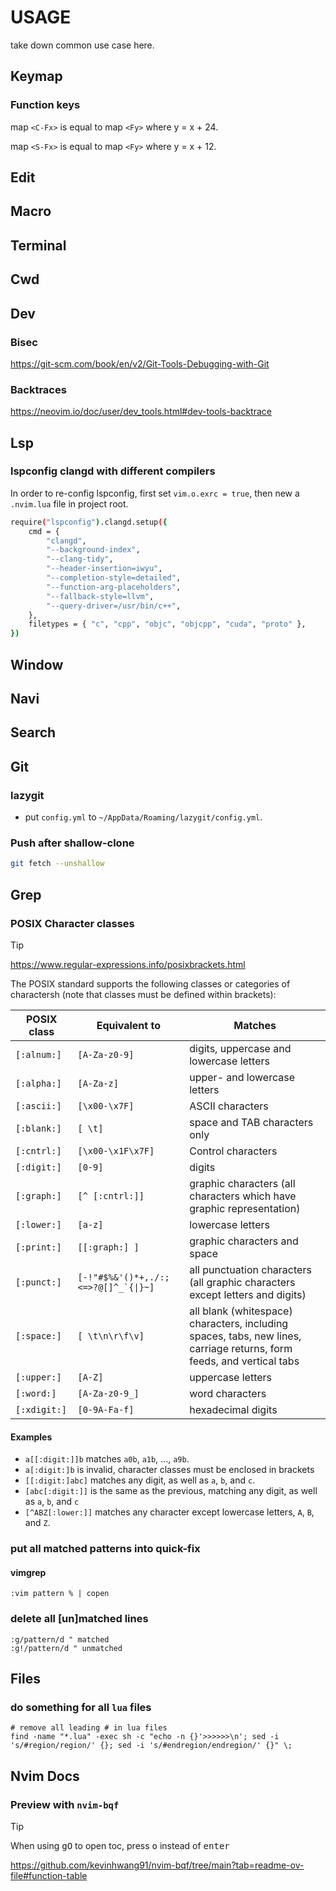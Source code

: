 # USAGE
take down common use case here.

## Keymap
### Function keys
map `<C-Fx>` is equal to map `<Fy>` where y = x + 24.

map `<S-Fx>` is equal to map `<Fy>` where y = x + 12.
## Edit
## Macro

## Terminal
## Cwd
## Dev
### Bisec
https://git-scm.com/book/en/v2/Git-Tools-Debugging-with-Git
### Backtraces
https://neovim.io/doc/user/dev_tools.html#dev-tools-backtrace
## Lsp
### lspconfig clangd with different compilers

In order to re-config lspconfig, first set `vim.o.exrc = true`,
then new a `.nvim.lua` file in project root.

```bash
require("lspconfig").clangd.setup({
	cmd = {
		"clangd",
		"--background-index",
		"--clang-tidy",
		"--header-insertion=iwyu",
		"--completion-style=detailed",
		"--function-arg-placeholders",
		"--fallback-style=llvm",
		"--query-driver=/usr/bin/c++",
	},
	filetypes = { "c", "cpp", "objc", "objcpp", "cuda", "proto" },
})
```
## Window
## Navi
## Search
## Git
### lazygit
- put `config.yml` to `~/AppData/Roaming/lazygit/config.yml`.
### Push after shallow-clone
```bash
git fetch --unshallow
```
## Grep
### POSIX Character classes
> [!Tip]
> https://www.regular-expressions.info/posixbrackets.html

The POSIX standard supports the following classes or categories of charactersh (note that classes must be defined within brackets):

| **POSIX class** | **Equivalent to** | **Matches** |
| --- | --- | --- |
| `[:alnum:]` | `[A-Za-z0-9]` | digits, uppercase and lowercase letters |
| `[:alpha:]` | `[A-Za-z]` | upper- and lowercase letters |
| `[:ascii:]` | `[\x00-\x7F]` | ASCII characters |
| `[:blank:]` | `[ \t]` | space and TAB characters only |
| `[:cntrl:]` | `[\x00-\x1F\x7F]` | Control characters |
| `[:digit:]` | `[0-9]` | digits |
| `[:graph:]` | `[^ [:cntrl:]]` | graphic characters (all characters which have graphic representation) |
| `[:lower:]` | `[a-z]` | lowercase letters |
| `[:print:]` | `[[:graph:] ]` | graphic characters and space |
| `[:punct:]` | ``[-!"#$%&'()*+,./:;<=>?@[]^_`{\|}~]`` | all punctuation characters (all graphic characters except letters and digits) |
| `[:space:]` | `[ \t\n\r\f\v]` | all blank (whitespace) characters, including spaces, tabs, new lines, carriage returns, form feeds, and vertical tabs |
| `[:upper:]` | `[A-Z]` | uppercase letters |
| `[:word:]` | `[A-Za-z0-9_]` | word characters |
| `[:xdigit:]` | `[0-9A-Fa-f]` | hexadecimal digits |

#### Examples

* `a[[:digit:]]b` matches `a0b`, `a1b`, ..., `a9b`.
* `a[:digit:]b` is invalid, character classes must be enclosed in brackets
* `[[:digit:]abc]` matches any digit, as well as `a`, `b`, and `c`.
* `[abc[:digit:]]` is the same as the previous, matching any digit, as well as `a`, `b`, and `c`
* `[^ABZ[:lower:]]` matches any character except lowercase letters, `A`, `B`, and `Z`.
### put all matched patterns into quick-fix
#### vimgrep
```vim
:vim pattern % | copen
```
### delete all [un]matched lines
```vim
:g/pattern/d " matched
:g!/pattern/d " unmatched
```
## Files
### do something for all `lua` files
```shell
# remove all leading # in lua files
find -name "*.lua" -exec sh -c "echo -n {}'>>>>>>\n'; sed -i 's/#region/region/' {}; sed -i 's/#endregion/endregion/' {}" \;
```
## Nvim Docs
### Preview with `nvim-bqf`

> [!TIP]
> When using <kbd>gO</kbd> to open toc, press <kbd>o</kbd> instead of <kbd>enter</kbd>
>
> https://github.com/kevinhwang91/nvim-bqf/tree/main?tab=readme-ov-file#function-table


